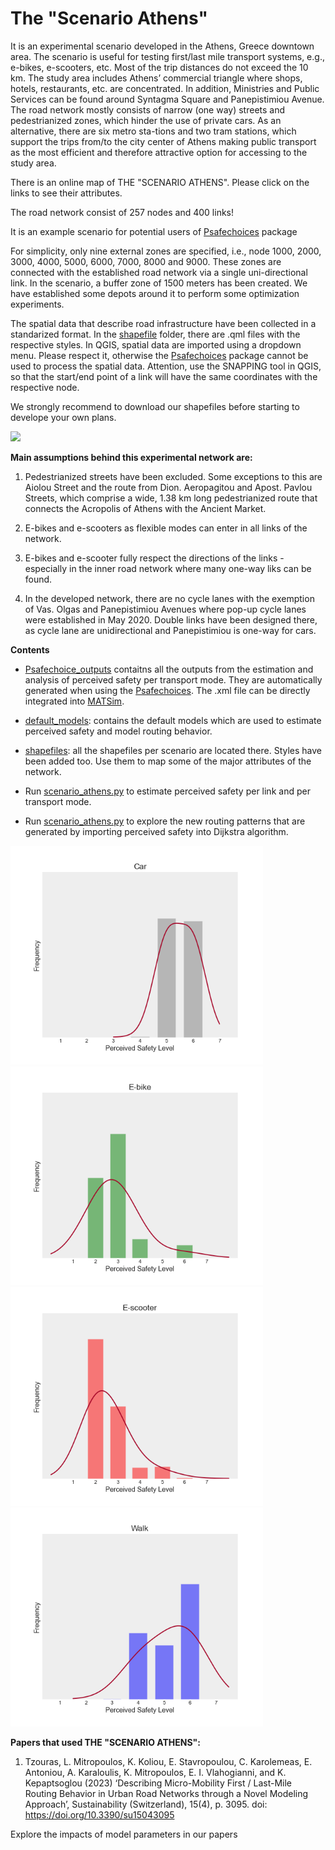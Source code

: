 # The "Scenario Athens"
It is an experimental scenario developed in the Athens, Greece downtown area. The scenario is useful for testing first/last mile transport systems, e.g., e-bikes, e-scooters, etc. Most of the trip distances do not exceed the 10 km. The study area includes Athens’ commercial triangle where shops, hotels, restaurants, etc. are concentrated. In addition, Ministries and Public Services can be found around Syntagma Square and Panepistimiou Avenue. The road network mostly consists of narrow (one way) streets and pedestrianized zones, which hinder the use of private cars. As an alternative, there are six metro sta-tions and two tram stations, which support the trips from/to the city center of Athens making public transport as the most efficient and therefore attractive option for accessing to the study area. 

There is an online map of THE "SCENARIO ATHENS". Please click on the links to see their attributes.

The road network consist of 257 nodes and 400 links!

It is an example scenario for potential users of [Psafechoices](https://github.com/lotentua/Perceived_safety_choices/tree/main/Psafechoices) package

For simplicity, only nine external zones are specified, i.e., node 1000, 2000, 3000, 4000, 5000, 6000, 7000, 8000 and 9000. These zones are connected with the established road network via a single uni-directional link. In the scenario, a buffer zone of 1500 meters has been created. We have established some depots around it to perform some optimization experiments.

The spatial data that describe road infrastructure have been collected in a standarized format. In the [shapefile](https://github.com/lotentua/Perceived_safety_choices/tree/main/scenario_athens/shapefiles) folder, there are .qml files  with the respective styles. In QGIS, spatial data are imported using a dropdown menu. Please respect it, otherwise the [Psafechoices](https://github.com/lotentua/Perceived_safety_choices/tree/main/Psafechoices) package cannot be used to process the spatial data. Attention, use the SNAPPING tool in QGIS, so that the start/end point of a link will have the same coordinates with the respective node.

We strongly recommend to download our shapefiles before starting to develope your own plans.

<img src="https://github.com/lotentua/Perceived_safety_choices/assets/121678451/2bd4a5aa-6483-4e37-aa35-5d66b6832f95" height="650">

**Main assumptions behind this experimental network are:**
1) Pedestrianized streets have been excluded. Some exceptions to this are Aiolou Street and the route from Dion. Aeropagitou and Apost. Pavlou Streets, which comprise a wide, 1.38 km long pedestrianized route that connects the Acropolis of Athens with the Ancient Market.

2) E-bikes and e-scooters as flexible modes can enter in all links of the network.

3) E-bikes and e-scooter fully respect the directions of the links - especially in the inner road network where many one-way liks can be found.

4) In the developed network, there are no cycle lanes with the exemption of Vas. Olgas and Panepistimiou Avenues where pop-up cycle lanes were established in May 2020. Double links have been designed there, as cycle lane are unidirectional and Panepistimiou is one-way for cars.

**Contents**
- [Psafechoice_outputs](https://github.com/lotentua/Perceived_safety_choices/tree/main/scenario_athens/Psafechoices_outputs) contaitns all the outputs from the estimation and analysis of perceived safety per transport mode. They are automatically generated when using the [Psafechoices](https://github.com/lotentua/Perceived_safety_choices/tree/main/Psafechoices). The .xml file can be directly integrated into [MATSim]( https://github.com/matsim-org).

- [default_models](https://github.com/lotentua/Perceived_safety_choices/tree/main/scenario_athens/default_models): contains the default models which are used to estimate perceived safety and model routing behavior.

- [shapefiles](https://github.com/lotentua/Perceived_safety_choices/tree/main/scenario_athens/shapefiles): all the shapefiles per scenario are located there. Styles have been added too. Use them to map some of the major attributes of the network.

- Run [scenario_athens.py](https://github.com/lotentua/Perceived_safety_choices/blob/main/scenario_athens/scenario_athens.py) to estimate perceived safety per link and per transport mode.

- Run [scenario_athens.py](https://github.com/lotentua/Perceived_safety_choices/blob/main/scenario_athens/simulation_routing_athens.py) to explore the new routing patterns that are generated by importing perceived safety into Dijkstra algorithm.

<img src="https://github.com/lotentua/Perceived_safety_choices/blob/main/scenario_athens/Psafechoices_outputs/scenario0/sim4mtran_psafehist_car_scenario0.png" height="350"><img src="https://github.com/lotentua/Perceived_safety_choices/blob/main/scenario_athens/Psafechoices_outputs/scenario0/sim4mtran_psafehist_ebike_scenario0.png" height="350">
<img src="https://github.com/lotentua/Perceived_safety_choices/blob/main/scenario_athens/Psafechoices_outputs/scenario0/sim4mtran_psafehist_escooter_scenario0.png" height="350"><img src="https://github.com/lotentua/Perceived_safety_choices/blob/main/scenario_athens/Psafechoices_outputs/scenario0/sim4mtran_psafehist_walk_scenario0.png" height="350">
  
**Papers that used THE "SCENARIO ATHENS":**
1. Tzouras, L. Mitropoulos, K. Koliou, E. Stavropoulou, C. Karolemeas, E. Antoniou, A. Karaloulis, K. Mitropoulos, E. I. Vlahogianni, and K. Kepaptsoglou (2023) ‘Describing Micro-Mobility First / Last-Mile Routing Behavior in Urban Road Networks through a Novel Modeling Approach’, Sustainability (Switzerland), 15(4), p. 3095. doi: https://doi.org/10.3390/su15043095

Explore the impacts of model parameters in our papers
